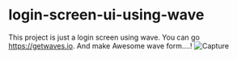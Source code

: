 # login-screen-ui-using-wave

This project is just a login screen using wave.
You can go https://getwaves.io.
And make Awesome wave form....!
![Capture](https://user-images.githubusercontent.com/66193892/112006133-d3fb3680-8b51-11eb-9cc9-0e1c1b2de6c9.PNG)


